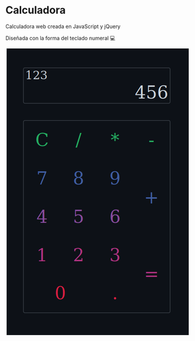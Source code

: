 # Calculadora

Calculadora web creada en JavaScript y jQuery

Diseñada con la forma del teclado numeral  :computer:

<p align="center">
	<img src="img/general.png" alt="Imagen calculadora" />
</p>